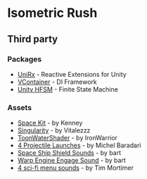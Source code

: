 # Isometric Rush

## Third party

### Packages

- [UniRx](https://github.com/neuecc/UniRx) - Reactive Extensions for Unity
- [VContainer](https://github.com/hadashiA/VContainer) - DI Framework
- [Unity HFSM](https://github.com/Inspiaaa/UnityHFSM) - Finite State Machine

### Assets

- [Space Kit](https://kenney.nl/assets/space-kit) - by Kenney
- [Singularity](https://opengameart.org/content/singularity-0) - by Vitalezzz
- [ToonWaterShader](https://github.com/IronWarrior/ToonWaterShader) - by IronWarrior
- [4 Projectile Launches](https://opengameart.org/content/4-projectile-launches) - by Michel Baradari
- [Space Ship Shield Sounds](https://opengameart.org/content/space-ship-shield-sounds) - by bart
- [Warp Engine Engage Sound](https://opengameart.org/content/warp-engine-engage-sound) - by bart
- [4 sci-fi menu sounds](https://opengameart.org/content/4-sci-fi-menu-sounds) - by Tim Mortimer